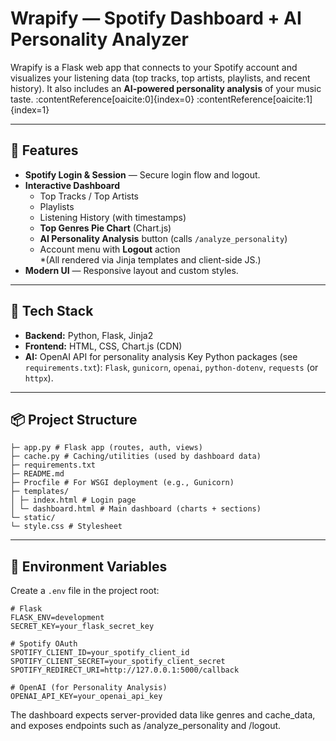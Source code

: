 # Wrapify — Spotify Dashboard + AI Personality Analyzer

Wrapify is a Flask web app that connects to your Spotify account and visualizes your listening data (top tracks, top artists, playlists, and recent history). It also includes an **AI-powered personality analysis** of your music taste. :contentReference[oaicite:0]{index=0} :contentReference[oaicite:1]{index=1}

---

## 🚀 Features

- **Spotify Login & Session** — Secure login flow and logout. 
- **Interactive Dashboard**
  - Top Tracks / Top Artists
  - Playlists
  - Listening History (with timestamps)
  - **Top Genres Pie Chart** (Chart.js)
  - **AI Personality Analysis** button (calls `/analyze_personality`)  
  - Account menu with **Logout** action  
  *(All rendered via Jinja templates and client-side JS.)
- **Modern UI** — Responsive layout and custom styles.

---

## 🧰 Tech Stack

- **Backend:** Python, Flask, Jinja2 
- **Frontend:** HTML, CSS, Chart.js (CDN) 
- **AI:** OpenAI API for personality analysis 
Key Python packages (see `requirements.txt`): `Flask`, `gunicorn`, `openai`, `python-dotenv`, `requests` (or `httpx`).

---

## 📦 Project Structure

```
├─ app.py # Flask app (routes, auth, views)
├─ cache.py # Caching/utilities (used by dashboard data)
├─ requirements.txt
├─ README.md
├─ Procfile # For WSGI deployment (e.g., Gunicorn)
├─ templates/
│ ├─ index.html # Login page
│ └─ dashboard.html # Main dashboard (charts + sections)
└─ static/
└─ style.css # Stylesheet
```

---

## 🔐 Environment Variables

Create a `.env` file in the project root:

```env
# Flask
FLASK_ENV=development
SECRET_KEY=your_flask_secret_key

# Spotify OAuth
SPOTIFY_CLIENT_ID=your_spotify_client_id
SPOTIFY_CLIENT_SECRET=your_spotify_client_secret
SPOTIFY_REDIRECT_URI=http://127.0.0.1:5000/callback

# OpenAI (for Personality Analysis)
OPENAI_API_KEY=your_openai_api_key
```
The dashboard expects server-provided data like genres and cache_data, and exposes endpoints such as /analyze_personality and /logout. 

